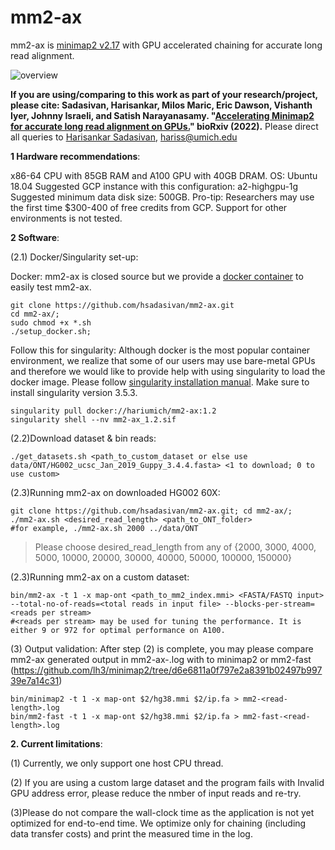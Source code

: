 # mm2-ax
 
mm2-ax is [minimap2 v2.17](https://github.com/lh3/minimap2/tree/7bc87b4175dcf3b6df7d4f6ae9db5f3eadd30302) with GPU accelerated chaining for accurate long read alignment.



![overview](https://user-images.githubusercontent.com/84148853/159078375-9ec1b75a-72cd-4e51-be34-4877e8144ef4.png)



**If you are using/comparing to this work as part of your research/project, please cite: Sadasivan, Harisankar, Milos Maric, Eric Dawson, Vishanth Iyer, Johnny Israeli, and Satish Narayanasamy. "[Accelerating Minimap2 for accurate long read alignment on GPUs.](https://www.biorxiv.org/content/10.1101/2022.03.09.483575v1.full.pdf)" bioRxiv (2022).**
Please direct all queries to [Harisankar Sadasivan](https://github.com/harisankarsadasivan?tab=repositories), hariss@umich.edu




**1 Hardware recommendations**:

x86-64 CPU with 85GB RAM and A100 GPU with 40GB DRAM. OS:  Ubuntu 18.04
Suggested GCP instance with this configuration: a2-highgpu-1g
Suggested minimum data disk size: 500GB.
Pro-tip: Researchers may use the first time $300-400 of free credits from GCP.
Support for other environments is not tested.

**2 Software**:

(2.1) Docker/Singularity set-up:

Docker:
mm2-ax is closed source but we provide a [docker container](https://hub.docker.com/repository/docker/hariumich/mm2-ax) to easily test mm2-ax. 

```
git clone https://github.com/hsadasivan/mm2-ax.git
cd mm2-ax/;
sudo chmod +x *.sh
./setup_docker.sh;
```

Follow this for singularity:
Although docker is the most popular container environment, we realize that some of our users may use bare-metal GPUs and therefore we would like to provide help with using singularity to load the docker image. Please follow [singularity installation manual](https://docs.sylabs.io/guides/3.0/user-guide/quick_start.html#:~:text=Singularity%20v3.,image%20format%20that%20is%20writable.). Make sure to install singularity version 3.5.3.


```
singularity pull docker://hariumich/mm2-ax:1.2
singularity shell --nv mm2-ax_1.2.sif
```

(2.2)Download dataset & bin reads:
```
./get_datasets.sh <path_to_custom_dataset or else use data/ONT/HG002_ucsc_Jan_2019_Guppy_3.4.4.fasta> <1 to download; 0 to use custom>
```

(2.3)Running mm2-ax on downloaded HG002 60X:
```
git clone https://github.com/hsadasivan/mm2-ax.git; cd mm2-ax/;
./mm2-ax.sh <desired_read_length> <path_to_ONT_folder>
#for example, ./mm2-ax.sh 2000 ../data/ONT
```
>Please choose desired_read_length from any of {2000, 3000, 4000, 5000, 10000, 20000, 30000, 40000, 50000, 100000, 150000}

(2.3)Running mm2-ax on a custom dataset:
```
bin/mm2-ax -t 1 -x map-ont <path_to_mm2_index.mmi> <FASTA/FASTQ input> --total-no-of-reads=<total reads in input file> --blocks-per-stream=<reads per stream>
#<reads per stream> may be used for tuning the performance. It is either 9 or 972 for optimal performance on A100.
```

(3) Output validation: 
After step (2) is complete, you may please compare mm2-ax generated output in mm2-ax-<read-length>.log with  to minimap2 or mm2-fast (https://github.com/lh3/minimap2/tree/d6e6811a0f797e2a8391b02497b99739e7a14c31)
```
bin/minimap2 -t 1 -x map-ont $2/hg38.mmi $2/ip.fa > mm2-<read-length>.log
bin/mm2-fast -t 1 -x map-ont $2/hg38.mmi $2/ip.fa > mm2-fast-<read-length>.log
```


**2. Current limitations**:

(1) Currently, we only support one host CPU thread.

(2) If you are using a custom large dataset and the program fails with Invalid GPU address error, please reduce the nmber of input reads and re-try.

(3)Please do not compare the wall-clock time as the application is not yet optimized for end-to-end time. We optimize only for chaining (including data transfer costs) and print the measured time in the log.


